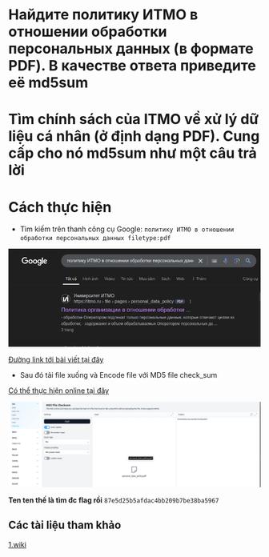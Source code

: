 # Найдите политику ИТМО в отношении обработки персональных данных (в формате PDF). В качестве ответа приведите её md5sum
# Tìm chính sách của ITMO về xử lý dữ liệu cá nhân (ở định dạng PDF). Cung cấp cho nó md5sum như một câu trả lời
# Cách thực hiện
- Tìm kiếm trên thanh công cụ Google: ```политику ИТМО в отношении обработки персональных данных filetype:pdf```
  
<p align="center">
  <img src="https://github.com/CHu292/SOC/blob/main/CTF/LMS/3_Web_and_Osint/image/personal_data_policy_1.png" alt="1" width="1000">
</p>

[Đường link tới bài viết tại đây](https://itmo.ru/file/pages/79/personal_data_policy.pdf)

- Sau đó tải file xuống và Encode file với MD5 file check_sum
  
[Có thể thực hiện online tại đây](https://emn178.github.io/online-tools/md5_checksum.html)

 <p align="center">
  <img src="https://github.com/CHu292/SOC/blob/main/CTF/LMS/3_Web_and_Osint/image/personal_data_policy_2.png" alt="2" width="1000">
</p>

**Ten ten thế là tìm đc flag rồi**
```87e5d25b5afdac4bb209b7be38ba5967```

## Các tài liệu tham khảo

[1.wiki](https://en.wikipedia.org/wiki/Md5sum)
